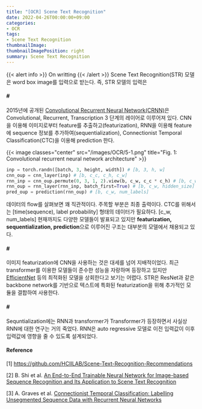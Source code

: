 ```yaml
---
title: "[OCR] Scene Text Recognition"
date: 2022-04-26T00:00:00+09:00
categories:
- OCR
tags:
- Scene Text Recognition
thumbnailImage: 
thumbnailImagePosition: right
summary: Scene Text Recognition
---
```

{{< alert info >}}
On writting
{{< /alert >}}
Scene Text Recognition(STR) 모델은 word box image를 입력으로 받는다. 즉, STR 모델의 입력은 

#### \#
2015년에 공개된 [Convolutional Recurrent Neural Network(CRNN)](https://arxiv.org/abs/1507.05717)은 Convolutional, Recurrent, Transcription 3 단계의 레이어로 이루어져 있다. CNN을 이용해 이미지로부터 feature를 추출하고(featurization), RNN을 이용해 feature에 sequence 정보를 추가하여(sequentialization), Connectionist Temporal Classification(CTC)을 이용해 prediction 한다.

{{< image classes="center" src="/images/OCR/5-1.png" title="Fig. 1: Convolutional recurrent neural network architecture" >}}

```python
inp = torch.randn([batch, 3, height, width]) # [b, 3, h, w]
cnn_oup = cnn_layer(inp) # [b, c_c, c_h, c_w]
rnn_inp = cnn_oup.permute(0, 3, 1, 2).view(b, c_w, c_c * c_h) # [b, c_w, c_c * c_h]
rnn_oup = rnn_layer(rnn_inp, batch_first=True) # [b, c_w, hidden_size]
pred_oup = prediction(rnn_oup) # [b, c_w, num_labels]
```
데이터의 flow를 살펴보면 꽤 직관적이다. 주목할 부분은 최종 출력이다. CTC를 위해서는 [time(sequence), label probability] 형태의 데이터가 필요하다. [c_w, num_labels]
현재까지도 다양한 모델들이 발표되고 있지만 **featurization, sequentialization, prediction**으로 이루어진 구조는 대부분의 모델에서 채용되고 있다. 

#### \#
이미지 featurization에 CNN을 사용하는 것은 대세를 넘어 지배적이었다. 최근 transformer를 이용한 모델들이 준수한 성능을 자랑하며 등장하고 있지만 [EfficientNet](https://arxiv.org/abs/1905.11946) 등의 최적화된 모델을 상회한다고 보기는 어렵다. STR은 ResNet과 같은 backbone network를 기반으로 텍스트에 특화된 featurization을 위해 추가적인 모듈을 결합하여 사용한다.

#### \#
Sequntialization에는 RNN과 transformer가 
Transformer가 등장하면서 사실상 RNN에 대한 연구는 거의 죽었다. RNN은 auto regressive 모델로 이전 입력값이 이후 입력값에 영향을 줄 수 있도록 설계되었다. 



#### Reference
[1] https://github.com/HCIILAB/Scene-Text-Recognition-Recommendations

[2] B. Shi et al. [An End-to-End Trainable Neural Network for Image-based Sequence
Recognition and Its Application to Scene Text Recognition](https://arxiv.org/abs/1507.05717)

[3] A. Graves et al. [Connectionist Temporal Classification: Labelling Unsegmented
Sequence Data with Recurrent Neural Networks](https://www.cs.toronto.edu/~graves/icml_2006.pdf)

